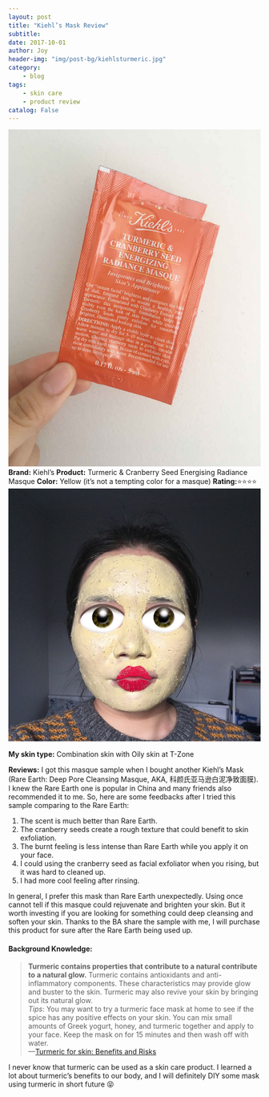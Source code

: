 ```yaml
---
layout: post
title: "Kiehl’s Mask Review"
subtitle:
date: 2017-10-01
author: Joy
header-img: "img/post-bg/kiehlsturmeric.jpg"
category:
    - blog
tags:
    - skin care
    - product review
catalog: False
---
```


![](/img/in-post/post-Kiehl-turmeric-mask/product.jpg)
**Brand:** Kiehl’s
**Product:** Turmeric & Cranberry Seed Energising Radiance Masque
**Color:** Yellow (it’s not a tempting color for a masque)
**Rating:**⭐️⭐️⭐️⭐️
![](/img/in-post/post-Kiehl-turmeric-mask/face.jpg)

**My skin type:** Combination skin with Oily skin at T-Zone

**Reviews:**
I got this masque sample when I bought another Kiehl’s Mask (Rare Earth: Deep Pore Cleansing Masque, AKA, 科颜氏亚马逊白泥净致面膜). I knew the Rare Earth one is popular in China and many friends also recommended it to me. So, here are some feedbacks after I tried this sample comparing to the Rare Earth:

1. The scent is much better than Rare Earth.
2. The cranberry seeds create a rough texture that could benefit to skin exfoliation.
3. The burnt feeling is less intense than Rare Earth while you apply it on your face.
4. I could using the cranberry seed as facial exfoliator when you rising, but it was hard to cleaned up.
5. I had more cool feeling after rinsing.

In general, I prefer this mask than Rare Earth unexpectedly. Using once cannot tell if this masque could rejuvenate and brighten your skin. But it worth investing if you are looking for something could deep cleansing and soften your skin. Thanks to the BA share the sample with
me, I will purchase this product for sure after the Rare Earth being used up.


#### Background Knowledge:
> **Turmeric contains properties that contribute to a natural contribute to a natural glow.**
Turmeric contains antioxidants and anti-inflammatory components. These characteristics may provide glow and buster to the skin. Turmeric may also revive your skin by bringing out its natural glow.  
> _Tips_: You may want to try a turmeric face mask at home to see if the spice has any positive effects on your skin. You can mix small amounts of Greek yogurt, honey, and turmeric together and apply to your face. Keep the mask on for 15 minutes and then wash off with water.  
> —[Turmeric for skin: Benefits and Risks](https://www.healthline.com/health/turmeric-for-skin#overview1)  

I never know that turmeric can be used as a skin care product. I learned a lot about turmeric’s benefits to our body, and I will definitely DIY some mask using turmeric in short future 😝
